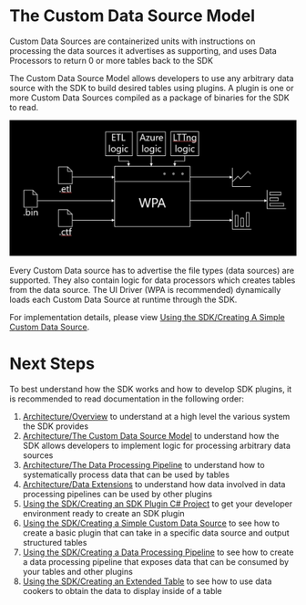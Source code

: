 # The Custom Data Source Model

Custom Data Sources are containerized units with instructions on processing the data sources it advertises as supporting, and uses Data Processors to return 0 or more tables back to the SDK

The Custom Data Source Model allows developers to use any arbitrary data source with the SDK to build desired tables using plugins. 
A plugin is one or more Custom Data Sources compiled as a package of binaries for the SDK to read.


![](.attachments/CustomDataSource.png)

Every Custom Data source has to advertise the file types (data sources) are supported. They also contain logic for data processors which creates tables from the data source.
The UI Driver (WPA is recommended) dynamically loads each Custom Data Source at runtime through the SDK.


For implementation details, please view [Using the SDK/Creating A Simple Custom Data Source](../Using-the-SDK/Creating-a-simple-custom-data-source.md).


# Next Steps

To best understand how the SDK works and how to develop SDK plugins, it is recommended to read documentation in the following order:
1) [Architecture/Overview](./Architecture/Overview.md) to understand at a high level the various system the SDK provides
2) [Architecture/The Custom Data Source Model](./Architecture/The-Custom-Data-Source-Model.md) to understand how the SDK allows developers to implement 
logic for processing arbitrary data sources
3) [Architecture/The Data Processing Pipeline](./Architecture/The-Data-Processing-Pipeline.md) to understand how to systematically process data that 
can be used by tables
4) [Architecture/Data Extensions](./Architecture/Data-Extensions.md) to understand how data involved in data processing pipelines can be used by 
other plugins
5) [Using the SDK/Creating an SDK Plugin C# Project](Using-the-SDK/Creating-your-project.md) to get your developer environment ready to create an SDK plugin
6) [Using the SDK/Creating a Simple Custom Data Source](Using-the-SDK/Creating-a-simple-custom-data-source.md) to see how to create a basic plugin that can 
take in a specific data source and output structured tables
7) [Using the SDK/Creating a Data Processing Pipeline](Using-the-SDK/Creating-a-pipeline.md) to see how to create a data processing pipeline that 
exposes data that can be consumed by your tables and other plugins
8) [Using the SDK/Creating an Extended Table](Using-the-SDK/Creating-an-extended-table.md) to see how to use data cookers to obtain the data to display 
inside of a table